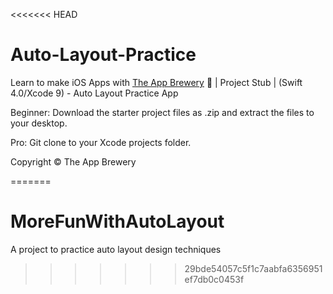 <<<<<<< HEAD
# Auto-Layout-Practice

Learn to make iOS Apps with [The App Brewery](https://www.appbrewery.co) 📱 | Project Stub | (Swift 4.0/Xcode 9) - Auto Layout Practice App

Beginner: Download the starter project files as .zip and extract the files to your desktop.

Pro: Git clone to your Xcode projects folder.

Copyright © The App Brewery

=======
# MoreFunWithAutoLayout
A project to practice auto layout design techniques
>>>>>>> 29bde54057c5f1c7aabfa6356951ef7db0c0453f
